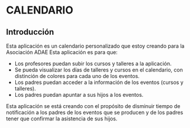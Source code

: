 # CALENDARIO
## Introducción



Esta aplicación es un calendario personalizado que estoy creando para la Asociación ADAE
Esta aplicación es para que:
- Los profesores puedan subir los cursos y talleres a la aplicación.
- Se pueda visualizar los días de talleres y cursos en el calendario, con distinción de colores para cada uno de los eventos.
- Los padres puedan acceder a la información de los eventos (cursos y talleres).
- Los padres puedan apuntar a sus hijos a los eventos.

Esta aplicación se está creando con el propósito de disminuir tiempo de notificación a los padres de los eventos que se producen y de los padres tener que confirmar la asistencia de sus hijos.
